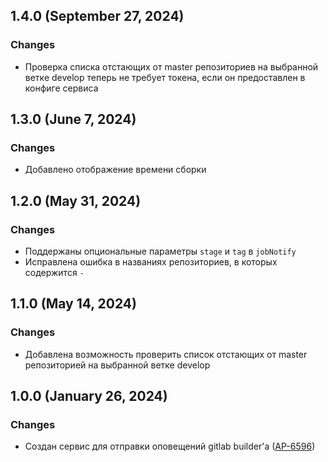 ## 1.4.0 (September 27, 2024)
### Changes
- Проверка списка отстающих от master репозиториев на выбранной ветке develop теперь не требует токена, если он предоставлен в конфиге сервиса

## 1.3.0 (June 7, 2024)
### Changes
- Добавлено отображение времени сборки

## 1.2.0 (May 31, 2024)
### Changes
- Поддержаны опциональные параметры `stage` и `tag` в `jobNotify`
- Исправлена ошибка в названиях репозиториев, в которых содержится `-`

## 1.1.0 (May 14, 2024)
### Changes
- Добавлена возможность проверить список отстающих от master репозиторией на выбранной ветке develop

## 1.0.0 (January 26, 2024)
### Changes
- Создан сервис для отправки оповещений gitlab builder'a ([AP-6596](https://jira.atol.ru/browse/AP-6596))
